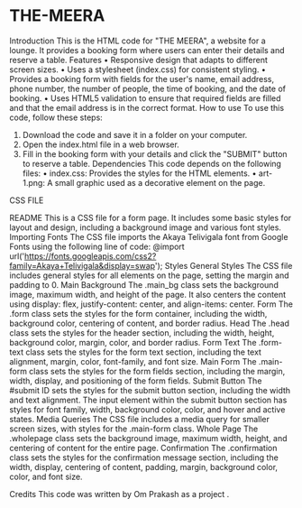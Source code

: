 # THE-MEERA

Introduction
This is the HTML code for "THE MEERA", a website for a lounge. It provides a booking form where users can enter their details and reserve a table.
Features
•	Responsive design that adapts to different screen sizes.
•	Uses a stylesheet (index.css) for consistent styling.
•	Provides a booking form with fields for the user's name, email address, phone number, the number of people, the time of booking, and the date of booking.
•	Uses HTML5 validation to ensure that required fields are filled and that the email address is in the correct format.
How to use
To use this code, follow these steps:
1.	Download the code and save it in a folder on your computer.
2.	Open the index.html file in a web browser.
3.	Fill in the booking form with your details and click the "SUBMIT" button to reserve a table.
Dependencies
This code depends on the following files:
•	index.css: Provides the styles for the HTML elements.
•	art-1.png: A small graphic used as a decorative element on the page.


CSS FILE

README
This is a CSS file for a form page. It includes some basic styles for layout and design, including a background image and various font styles.
Importing Fonts
The CSS file imports the Akaya Telivigala font from Google Fonts using the following line of code:
@import url('https://fonts.googleapis.com/css2?family=Akaya+Telivigala&display=swap'); 
Styles
General Styles
The CSS file includes general styles for all elements on the page, setting the margin and padding to 0.
Main Background
The .main_bg class sets the background image, maximum width, and height of the page. It also centers the content using display: flex, justify-content: center, and align-items: center.
Form
The .form class sets the styles for the form container, including the width, background color, centering of content, and border radius.
Head
The .head class sets the styles for the header section, including the width, height, background color, margin, color, and border radius.
Form Text
The .form-text class sets the styles for the form text section, including the text alignment, margin, color, font-family, and font size.
Main Form
The .main-form class sets the styles for the form fields section, including the margin, width, display, and positioning of the form fields.
Submit Button
The #submit ID sets the styles for the submit button section, including the width and text alignment. The input element within the submit button section has styles for font family, width, background color, color, and hover and active states.
Media Queries
The CSS file includes a media query for smaller screen sizes, with styles for the .main-form class.
Whole Page
The .wholepage class sets the background image, maximum width, height, and centering of content for the entire page.
Confirmation
The .confirmation class sets the styles for the confirmation message section, including the width, display, centering of content, padding, margin, background color, color, and font size.


Credits
This code was written by Om Prakash as a project .
